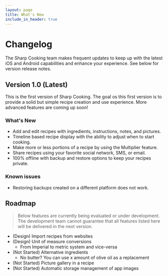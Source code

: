 ```yaml
---
layout: page
title: What's New
include_in_header: true
---
```


# Changelog
The Sharp Cooking team makes frequent updates to keep up with the latest iOS and Android capabilities and enhance your experience. See below for version release notes.

## **Version 1.0** (Latest)
This is the first version of Sharp Cooking. The goal os this first version is to provide a solid but simple recipe creation and use experience. More advanced features are coming up soon!

### What's New
- Add and edit recipes with ingredients, instructions, notes, and pictures.
- Timeline based recipe display with the ability to adjust when to start cooking.
- Make more or less portions of a recipe by using the Multiplier feature.
- Share recipes using your favorite social network, SMS, or email.
- 100% offline with backup and restore options to keep your recipes private.

### Known issues
- Restoring backups created on a different platform does not work.

## **Roadmap**
> Below features are currently being evaluated or under development. The development team cannot guarantee that all features listed here will be delivered in the next version.

- (Design) Import recipes from websites
- (Design) Unit of measure conversions
  - From Imperial to metric system and vice-versa
- (Not Started) Alternative ingredients
  - No butter? You can use x amount of olive oil as a replacement
- (Not Started) Picture gallery in a recipe
- (Not Started) Automatic storage management of app images
